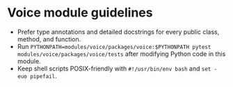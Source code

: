 # Voice module guidelines

- Prefer type annotations and detailed docstrings for every public class, method, and function.
- Run `PYTHONPATH=modules/voice/packages/voice:$PYTHONPATH pytest modules/voice/packages/voice/tests` after modifying Python code in this module.
- Keep shell scripts POSIX-friendly with `#!/usr/bin/env bash` and `set -euo pipefail`.
